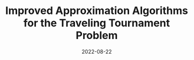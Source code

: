 ---
title: "Improved Approximation Algorithms for the Traveling Tournament Problem"
collection: publications
category: conference
authors: "<u>Jingyang Zhao</u>, Mingyu Xiao, Chao Xu"
# permalink: /publication/2009-10-01-paper-title-number-1
# excerpt: 'This paper is about the number 1. The number 2 is left for future work.'
date: 2022-08-22
venue: '47th International Symposium on Mathematical Foundations of Computer Science'
shortvenue: '<strong>MFCS</strong>'
# slidesurl: 'http://academicpages.github.io/files/slides1.pdf'
# paperurl: 'http://academicpages.github.io/files/paper1.pdf'
# bibtexurl: 'http://academicpages.github.io/files/bibtex1.bib'
# citation: 'Your Name, You. (2009). &quot;Paper Title Number 1.&quot; <i>Journal 1</i>. 1(1).'
---